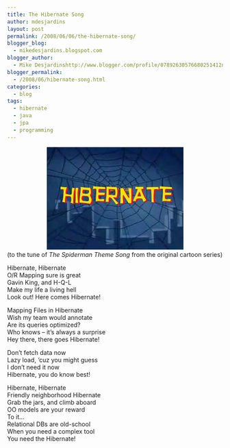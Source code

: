 ```yaml
---
title: The Hibernate Song
author: mdesjardins
layout: post
permalink: /2008/06/06/the-hibernate-song/
blogger_blog:
  - mikedesjardins.blogspot.com
blogger_author:
  - Mike Desjardinshttp://www.blogger.com/profile/07892630576680251412noreply@blogger.com
blogger_permalink:
  - /2008/06/hibernate-song.html
categories:
  - blog
tags:
  - hibernate
  - java
  - jpa
  - programming
---
```

<center>
<img src="/assets/images/spiderman-704633.png" alt="" border="0" />
</center>
(to the tune of <span style="font-style: italic;">The Spiderman Theme Song</span> from the original cartoon series)

Hibernate, Hibernate  
O/R Mapping sure is great  
Gavin King, and H-Q-L  
Make my life a living hell  
Look out! Here comes Hibernate!

Mapping Files in Hibernate  
Wish my team would annotate  
Are its queries optimized?  
Who knows &#8211; it&#8217;s always a surprise  
Hey there, there goes Hibernate!

Don&#8217;t fetch data now  
Lazy load, &#8216;cuz you might guess  
I don&#8217;t need it now  
Hibernate, you do know best!

Hibernate, Hibernate  
Friendly neighborhood Hibernate  
Grab the jars, and climb aboard  
OO models are your reward  
To it&#8230;  
Relational DBs are old-school  
When you need a complex tool  
You need the Hibernate!
